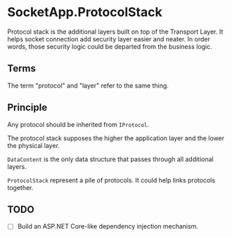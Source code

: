 # SocketApp.ProtocolStack

Protocol stack is the additional layers built on top of the Transport Layer. It helps socket connection add security layer easier and neater. In order words, those security logic could be departed from the business logic.

## Terms

The term "protocol" and "layer" refer to the same thing.

## Principle

Any protocol should be inherited from `IProtocol`.

The protocol stack supposes the higher the application layer and the lower the physical layer.

`DataContent` is the only data structure that passes through all additional layers.

`ProtocolStack` represent a pile of protocols. It could help links protocols together.

## TODO

- [ ] Build an ASP.NET Core-like dependency injection mechanism.
